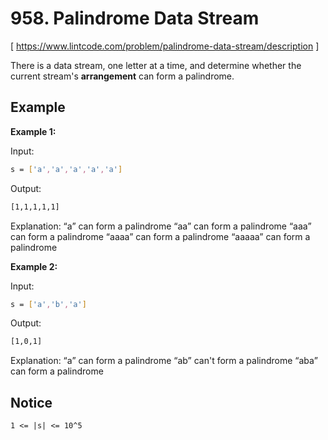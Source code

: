 # 958. Palindrome Data Stream
[ https://www.lintcode.com/problem/palindrome-data-stream/description ]

There is a data stream, one letter at a time, and determine whether the current stream's **arrangement** can form a palindrome.

## Example
**Example 1:**

Input:
```sh
s = ['a','a','a','a','a']
```
Output:
```sh
[1,1,1,1,1]
```
Explanation: 
“a” can form a palindrome
“aa” can form a palindrome
“aaa” can form a palindrome
“aaaa” can form a palindrome
“aaaaa” can form a palindrome

**Example 2:**

Input:
```sh
s = ['a','b','a']
```
Output:
```sh
[1,0,1]
```
Explanation: 
“a” can form a palindrome
“ab” can't form a palindrome
“aba” can form a palindrome

## Notice
`1 <= |s| <= 10^5`
